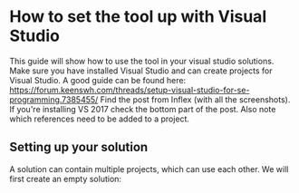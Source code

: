 # How to set the tool up with Visual Studio
This guide will show how to use the tool in your visual studio solutions. 
Make sure you have installed Visual Studio and can create projects for Visual Studio. 
A good guide can be found here: https://forum.keenswh.com/threads/setup-visual-studio-for-se-programming.7385455/
Find the post from Inflex (with all the screenshots). If you're installing VS 2017 check the bottom part of the post.
Also note which references need to be added to a project. 

## Setting up your solution
A solution can contain multiple projects, which can use each other.
 We will first create an empty solution: 